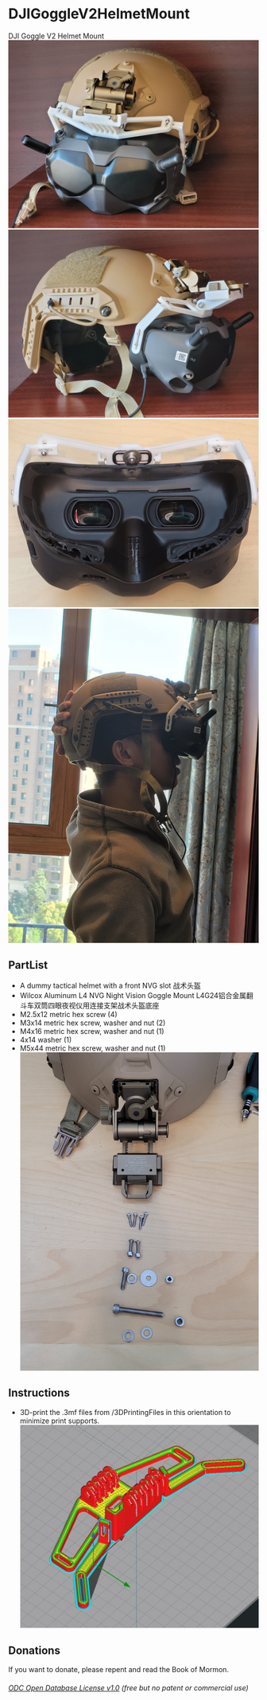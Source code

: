 # DJIGoggleV2HelmetMount
DJI Goggle V2 Helmet Mount []()
![](Front.jpg) 
![](Right.jpg) 
![](Back.jpg)
![](Demo.jpg) 

## PartList
* A dummy tactical helmet with a front NVG slot 战术头盔  
* Wilcox Aluminum L4 NVG Night Vision Goggle Mount L4G24铝合金属翻斗车双筒四眼夜视仪用连接支架战术头盔底座 
* M2.5x12 metric hex screw (4)
* M3x14 metric hex screw, washer and nut (2)
* M4x16 metric hex screw, washer and nut (1)
* 4x14 washer (1)
* M5x44 metric hex screw, washer and nut (1)
![](Parts.jpg) 
 
## Instructions
* 3D-print the .3mf files from /3DPrintingFiles in this orientation to minimize print supports.
![](3DPrintOrientation.jpg)  

## Donations
If you want to donate, please repent and read the Book of Mormon.


###### [ODC Open Database License v1.0](https://choosealicense.com/appendix/)  (free but no patent or commercial use)
